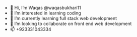 - 👋 Hi, I’m Waqas @waqasbukhari11
- 👀 I’m interested in learning coding
- 🌱 I’m currently learning full stack web development
- 💞️ I’m looking to collaborate on front end web development
- 📫 +923331043334

<!---
waqasbukhari11/waqasbukhari11 is a ✨ special ✨ repository because its `README.md` (this file) appears on your GitHub profile.
You can click the Preview link to take a look at your changes.
--->
